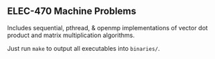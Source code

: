 ## ELEC-470 Machine Problems
Includes sequential, pthread, & openmp implementations of vector dot product and matrix multiplication algorithms.

Just run ``` make ``` to output all executables into ```binaries/```.
